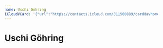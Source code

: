 ```yaml
---
name: Uschi Göhring
iCloudVCard: '{"url":"https://contacts.icloud.com/311500889/carddavhome/card/EAF7C6FE-6D72-4A3F-95A4-0153A11C897A.vcf","etag":"\"kmfhbdu0\"","data":"BEGIN:VCARD\r\nVERSION:3.0\r\nFN:\r\nN:Göhring;Uschi;;;\r\nUID:7F38F64F-41A1-40E5-9A63-C64BB5B61844\r\nPRODID:ez-vcard 0.9.13-fc\r\nREV:2025-04-03T22:08:27Z\r\nORG:;\r\nPHOTO;VALUE=uri:https://gateway.icloud.com/contacts/311500889/ck/card/93e59\r\n d92cf5c89924e8afa6202584b87\r\nEND:VCARD"}'
---
```

# Uschi Göhring